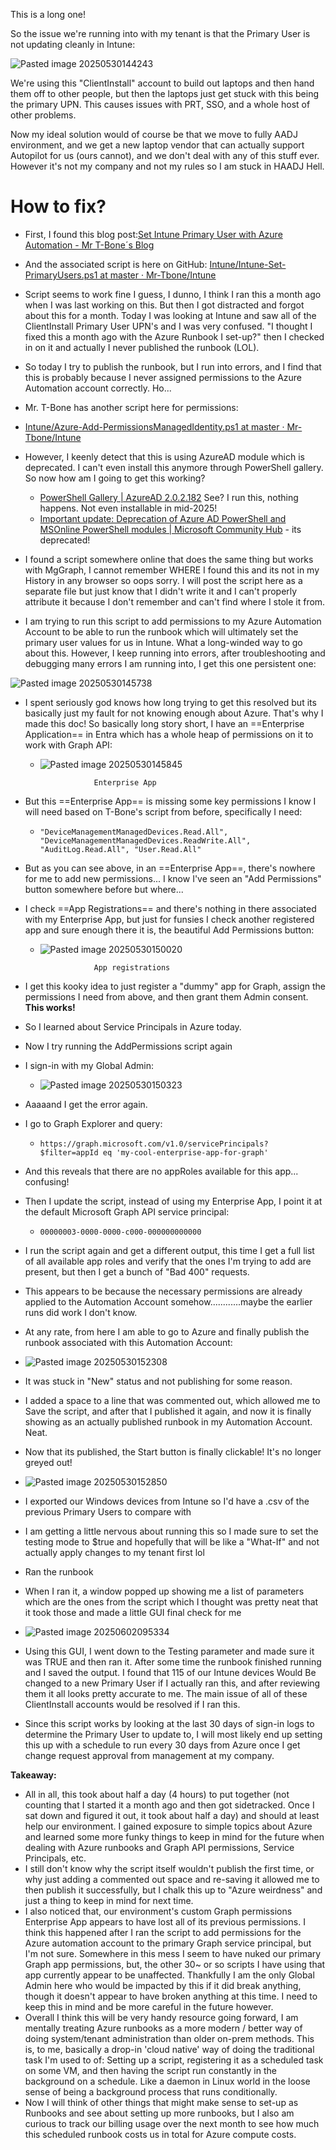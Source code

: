 This is a long one!

So the issue we're running into with my tenant is that the Primary User is not updating cleanly in Intune:

![Pasted image 20250530144243](https://github.com/user-attachments/assets/0edc1dda-8225-4a17-99d4-4ce3fced1ed5)



We're using this "ClientInstall" account to build out laptops and then hand them off to other people, but then the laptops just get stuck with this being the primary UPN. This causes issues with PRT, SSO, and a whole host of other problems.

Now my ideal solution would of course be that we move to fully AADJ environment, and we get a new laptop vendor that can actually support Autopilot for us (ours cannot), and we don't deal with any of this stuff ever. However it's not my company and not my rules so I am stuck in HAADJ Hell.

# How to fix?

* First, I found this blog post:[Set Intune Primary User with Azure Automation - Mr T-Bone´s Blog](https://www.tbone.se/2025/03/31/set-intune-primary-user-with-azure-automation/)
* And the associated script is here on GitHub: [Intune/Intune-Set-PrimaryUsers.ps1 at master · Mr-Tbone/Intune](https://github.com/Mr-Tbone/Intune/blob/master/Intune-Set-PrimaryUsers.ps1)

* Script seems to work fine I guess, I dunno, I think I ran this a month ago when I was last working on this. But then I got distracted and forgot about this for a month. Today I was looking at Intune and saw all of the ClientInstall Primary User UPN's and I was very confused. "I thought I fixed this a month ago with the Azure Runbook I set-up?" then I checked in on it and actually I never published the runbook (LOL).

* So today I try to publish the runbook, but I run into errors, and I find that this is probably because I never assigned permissions to the Azure Automation account correctly. Ho...

* Mr. T-Bone has another script here for permissions:

* [Intune/Azure-Add-PermissionsManagedIdentity.ps1 at master · Mr-Tbone/Intune](https://github.com/Mr-Tbone/Intune/blob/master/Azure-Add-PermissionsManagedIdentity.ps1)

* However, I keenly detect that this is using AzureAD module which is deprecated. I can't even install this anymore through PowerShell gallery. So now how am I going to get this working?
	* [PowerShell Gallery | AzureAD 2.0.2.182](https://www.powershellgallery.com/packages/azuread/2.0.2.182) See? I run this, nothing happens. Not even installable in mid-2025!
	* [Important update: Deprecation of Azure AD PowerShell and MSOnline PowerShell modules | Microsoft Community Hub](https://techcommunity.microsoft.com/blog/microsoft-entra-blog/important-update-deprecation-of-azure-ad-powershell-and-msonline-powershell-modu/4094536) - its deprecated!

* I found a script somewhere online that does the same thing but works with MgGraph, I cannot remember WHERE I found this and its not in my History in any browser so oops sorry. I will post the script here as a separate file but just know that I didn't write it and I can't properly attribute it because I don't remember and can't find where I stole it from.

* I am trying to run this script to add permissions to my Azure Automation Account to be able to run the runbook which will ultimately set the primary user values for us in Intune. What a long-winded way to go about this. However, I keep running into errors, after troubleshooting and debugging many errors I am running into, I get this one persistent one:

![Pasted image 20250530145738](https://github.com/user-attachments/assets/1e28b37e-fcab-4b14-8f18-6338ac2ce440)

* I spent seriously god knows how long trying to get this resolved but its basically just my fault for not knowing enough about Azure. That's why I made this doc! So basically long story short, I have an ==Enterprise Application== in Entra which has a whole heap of permissions on it to work with Graph API:
	* ![Pasted image 20250530145845](https://github.com/user-attachments/assets/928e28f7-5338-490e-bbe3-b383d0d0d536)

					  Enterprise App
* But this ==Enterprise App== is missing some key permissions I know I will need based on T-Bone's script from before, specifically I need:
	* `"DeviceManagementManagedDevices.Read.All", "DeviceManagementManagedDevices.ReadWrite.All", "AuditLog.Read.All", "User.Read.All"`
* But as you can see above, in an ==Enterprise App==, there's nowhere for me to add new permissions... I know I've seen an "Add Permissions" button somewhere before but where...
* I check ==App Registrations== and there's nothing in there associated with my Enterprise App, but just for funsies I check another registered app and sure enough there it is, the beautiful Add Permissions button:
	* ![Pasted image 20250530150020](https://github.com/user-attachments/assets/4292a29c-f6b2-40d4-a4db-a82cdc369c0c)

					  App registrations
* I get this kooky idea to just register a "dummy" app for Graph, assign the permissions I need from above, and then grant them Admin consent. **This works!**
  
* So I learned about Service Principals in Azure today.

* Now I try running the AddPermissions script again
* I sign-in with my Global Admin:
	* ![Pasted image 20250530150323](https://github.com/user-attachments/assets/54c205e4-7bc5-4bfb-b1c8-e6e3569fff93)

* Aaaaand I get the error again.
* I go to Graph Explorer and query:
	* `https://graph.microsoft.com/v1.0/servicePrincipals?$filter=appId eq 'my-cool-enterprise-app-for-graph'`
* And this reveals that there are no appRoles available for this app... confusing!
* Then I update the script, instead of using my Enterprise App, I point it at the default Microsoft Graph API service principal:
	* `00000003-0000-0000-c000-000000000000`
* I run the script again and get a different output, this time I get a full list of all available app roles and verify that the ones I'm trying to add are present, but then I get a bunch of "Bad 400" requests.
* This appears to be because the necessary permissions are already applied to the Automation Account somehow............maybe the earlier runs did work I don't know.
* At any rate, from here I am able to go to Azure and finally publish the runbook associated with this Automation Account:
* ![Pasted image 20250530152308](https://github.com/user-attachments/assets/825cc0ab-41a5-473a-923b-e70e9c1aa5c1)

* It was stuck in "New" status and not publishing for some reason.
* I added a space to a line that was commented out, which allowed me to Save the script, and after that I published it again, and now it is finally showing as an actually published runbook in my Automation Account. Neat.
* Now that its published, the Start button is finally clickable! It's no longer greyed out!
* ![Pasted image 20250530152850](https://github.com/user-attachments/assets/0b5020d3-2120-46b9-b08a-7f7d37a1b5c1)

* I exported our Windows devices from Intune so I'd have a .csv of the previous Primary Users to compare with
* I am getting a little nervous about running this so I made sure to set the testing mode to $true and hopefully that will be like a "What-If" and not actually apply changes to my tenant first lol
* Ran the runbook
* When I ran it, a window popped up showing me a list of parameters which are the ones from the script which I thought was pretty neat that it took those and made a little GUI final check for me
* ![Pasted image 20250602095334](https://github.com/user-attachments/assets/a13ddb6f-5d28-4867-aa3e-0b2b71a9e047)

* Using this GUI, I went down to the Testing parameter and made sure it was TRUE and then ran it. After some time the runbook finished running and I saved the output. I found that 115 of our Intune devices Would Be changed to a new Primary User if I actually ran this, and after reviewing them it all looks pretty accurate to me. The main issue of all of these ClientInstall accounts would be resolved if I ran this.
* Since this script works by looking at the last 30 days of sign-in logs to determine the Primary User to update to, I will most likely end up setting this up with a schedule to run every 30 days from Azure once I get change request approval from management at my company.

**Takeaway:**

* All in all, this took about half a day (4 hours) to put together (not counting that I started it a month ago and then got sidetracked. Once I sat down and figured it out, it took about half a day) and should at least help our environment. I gained exposure to simple topics about Azure and learned some more funky things to keep in mind for the future when dealing with Azure runbooks and Graph API permissions, Service Principals, etc.
* I still don't know why the script itself wouldn't publish the first time, or why just adding a commented out space and re-saving it allowed me to then publish it successfully, but I chalk this up to "Azure weirdness" and just a thing to keep in mind for next time.
* I also noticed that, our environment's custom Graph permissions Enterprise App appears to have lost all of its previous permissions. I think this happened after I ran the script to add permissions for the Azure automation account to the primary Graph service principal, but I'm not sure. Somewhere in this mess I seem to have nuked our primary Graph app permissions, but, the other 30~ or so scripts I have using that app currently appear to be unaffected. Thankfully I am the only Global Admin here who would be impacted by this if it did break anything, though it doesn't appear to have broken anything at this time. I need to keep this in mind and be more careful in the future however.
* Overall I think this will be very handy resource going forward, I am mentally treating Azure runbooks as a more modern / better way of doing system/tenant administration than older on-prem methods. This is, to me, basically a drop-in 'cloud native' way of doing the traditional task I'm used to of: Setting up a script, registering it as a scheduled task on some VM, and then having the script run constantly in the background on a schedule. Like a daemon in Linux world in the loose sense of being a background process that runs conditionally.
* Now I will think of other things that might make sense to set-up as Runbooks and see about setting up more runbooks, but I also am curious to track our billing usage over the next month to see how much this scheduled runbook costs us in total for Azure compute costs.
